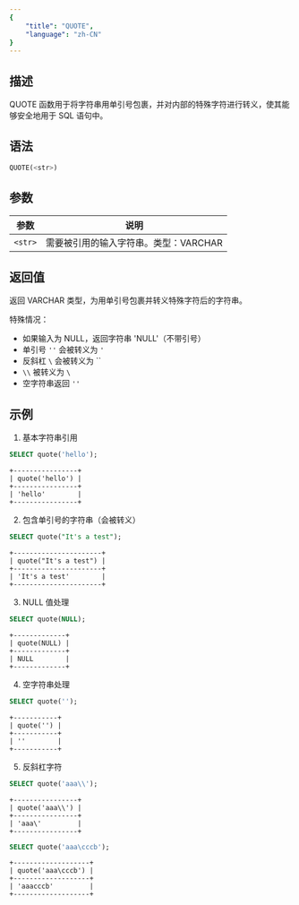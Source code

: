 ```yaml
---
{
    "title": "QUOTE",
    "language": "zh-CN"
}
---
```


## 描述

QUOTE 函数用于将字符串用单引号包裹，并对内部的特殊字符进行转义，使其能够安全地用于 SQL 语句中。

## 语法

```sql
QUOTE(<str>)
```

## 参数

| 参数 | 说明 |
| ------- | ----------------------------------------- |
| `<str>` | 需要被引用的输入字符串。类型：VARCHAR |

## 返回值

返回 VARCHAR 类型，为用单引号包裹并转义特殊字符后的字符串。

特殊情况：
- 如果输入为 NULL，返回字符串 'NULL'（不带引号）
- 单引号 `''` 会被转义为 `'`
- 反斜杠 `\` 会被转义为 ``
- `\\` 被转义为 `\`
- 空字符串返回 `''`

## 示例

1. 基本字符串引用
```sql
SELECT quote('hello');
```
```text
+----------------+
| quote('hello') |
+----------------+
| 'hello'        |
+----------------+
```

2. 包含单引号的字符串（会被转义）
```sql
SELECT quote("It's a test");
```
```text
+----------------------+
| quote("It's a test") |
+----------------------+
| 'It's a test'        |
+----------------------+
```

3. NULL 值处理
```sql
SELECT quote(NULL);
```
```text
+-------------+
| quote(NULL) |
+-------------+
| NULL        |
+-------------+
```

4. 空字符串处理
```sql
SELECT quote('');
```
```text
+-----------+
| quote('') |
+-----------+
| ''        |
+-----------+
```

5. 反斜杠字符
```sql
SELECT quote('aaa\\');
```
```text
+----------------+
| quote('aaa\\') |
+----------------+
| 'aaa\'         |
+----------------+
```

```sql
SELECT quote('aaa\cccb');
```
```text
+-------------------+
| quote('aaa\cccb') |
+-------------------+
| 'aaacccb'         |
+-------------------+
```